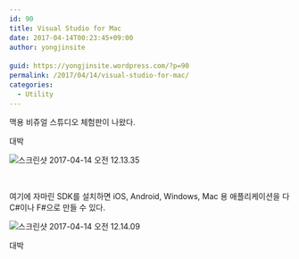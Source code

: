 ```yaml
---
id: 90
title: Visual Studio for Mac
date: 2017-04-14T00:23:45+09:00
author: yongjinsite

guid: https://yongjinsite.wordpress.com/?p=90
permalink: /2017/04/14/visual-studio-for-mac/
categories:
  - Utility
---
```

맥용 비쥬얼 스튜디오 체험판이 나왔다.

대박

<img class="alignnone size-full wp-image-91" src="https://raw.githubusercontent.com/16Yongjin/16Yongjin.github.io/master/wp-content/uploads/2017/04/ec8aa4ed81aceba6b0ec83b7-2017-04-14-ec98a4eca084-12-13-35.png" alt="스크린샷 2017-04-14 오전 12.13.35" width="2370" height="1380" srcset="https://raw.githubusercontent.com/16Yongjin/16Yongjin.github.io/master/wp-content/uploads/2017/04/ec8aa4ed81aceba6b0ec83b7-2017-04-14-ec98a4eca084-12-13-35.png 2370w, https://raw.githubusercontent.com/16Yongjin/16Yongjin.github.io/master/wp-content/uploads/2017/04/ec8aa4ed81aceba6b0ec83b7-2017-04-14-ec98a4eca084-12-13-35-300x175.png 300w, https://raw.githubusercontent.com/16Yongjin/16Yongjin.github.io/master/wp-content/uploads/2017/04/ec8aa4ed81aceba6b0ec83b7-2017-04-14-ec98a4eca084-12-13-35-768x447.png 768w, https://raw.githubusercontent.com/16Yongjin/16Yongjin.github.io/master/wp-content/uploads/2017/04/ec8aa4ed81aceba6b0ec83b7-2017-04-14-ec98a4eca084-12-13-35-1024x596.png 1024w, https://raw.githubusercontent.com/16Yongjin/16Yongjin.github.io/master/wp-content/uploads/2017/04/ec8aa4ed81aceba6b0ec83b7-2017-04-14-ec98a4eca084-12-13-35-1000x582.png 1000w, https://raw.githubusercontent.com/16Yongjin/16Yongjin.github.io/master/wp-content/uploads/2017/04/ec8aa4ed81aceba6b0ec83b7-2017-04-14-ec98a4eca084-12-13-35-515x300.png 515w" sizes="(max-width: 2370px) 100vw, 2370px" /> 

&nbsp;

여기에 자마린 SDK를 설치하면 iOS, Android, Windows, Mac 용 애플리케이션을 다 C#이나 F#으로 만들 수 있다.

<img class="alignnone size-full wp-image-93" src="https://raw.githubusercontent.com/16Yongjin/16Yongjin.github.io/master/wp-content/uploads/2017/04/ec8aa4ed81aceba6b0ec83b7-2017-04-14-ec98a4eca084-12-14-09.png" alt="스크린샷 2017-04-14 오전 12.14.09" width="2360" height="1376" srcset="https://raw.githubusercontent.com/16Yongjin/16Yongjin.github.io/master/wp-content/uploads/2017/04/ec8aa4ed81aceba6b0ec83b7-2017-04-14-ec98a4eca084-12-14-09.png 2360w, https://raw.githubusercontent.com/16Yongjin/16Yongjin.github.io/master/wp-content/uploads/2017/04/ec8aa4ed81aceba6b0ec83b7-2017-04-14-ec98a4eca084-12-14-09-300x175.png 300w, https://raw.githubusercontent.com/16Yongjin/16Yongjin.github.io/master/wp-content/uploads/2017/04/ec8aa4ed81aceba6b0ec83b7-2017-04-14-ec98a4eca084-12-14-09-768x448.png 768w, https://raw.githubusercontent.com/16Yongjin/16Yongjin.github.io/master/wp-content/uploads/2017/04/ec8aa4ed81aceba6b0ec83b7-2017-04-14-ec98a4eca084-12-14-09-1024x597.png 1024w, https://raw.githubusercontent.com/16Yongjin/16Yongjin.github.io/master/wp-content/uploads/2017/04/ec8aa4ed81aceba6b0ec83b7-2017-04-14-ec98a4eca084-12-14-09-1000x583.png 1000w, https://raw.githubusercontent.com/16Yongjin/16Yongjin.github.io/master/wp-content/uploads/2017/04/ec8aa4ed81aceba6b0ec83b7-2017-04-14-ec98a4eca084-12-14-09-515x300.png 515w" sizes="(max-width: 2360px) 100vw, 2360px" /> 

대박